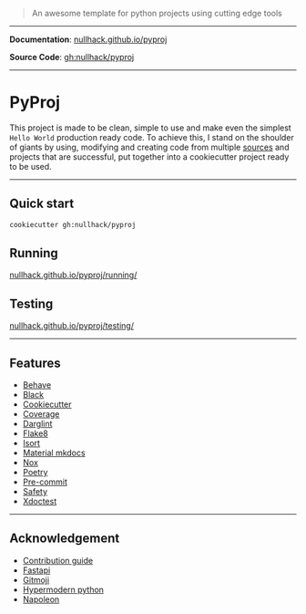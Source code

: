 > An awesome template for python projects using cutting edge tools

---

**Documentation**: [nullhack.github.io/pyproj](https://nullhack.github.io/pyproj)

**Source Code**: [gh:nullhack/pyproj](https://github.com/nullhack/pyproj)

---

# PyProj

This project is made to be clean, simple to use and make even the simplest `Hello World` production ready code.
To achieve this, I stand on the shoulder of giants by using, modifying and creating code from multiple [sources](#aknowledgement) and projects that are successful, put together into a cookiecutter project ready to be used.

---

## Quick start

```bash
cookiecutter gh:nullhack/pyproj
```

## Running

[nullhack.github.io/pyproj/running/](https://nullhack.github.io/pyproj/running/)

## Testing

[nullhack.github.io/pyproj/testing/](https://nullhack.github.io/pyproj/testing/)

---

## Features

* [Behave](https://behave.readthedocs.io/en/latest/)
* [Black](https://github.com/psf/black)
* [Cookiecutter](https://cookiecutter.readthedocs.io)
* [Coverage](https://coverage.readthedocs.io/en/coverage-5.1/)
* [Darglint](https://github.com/terrencepreilly/darglint)
* [Flake8](https://flake8.pycqa.org/en/latest/)
* [Isort](https://github.com/timothycrosley/isort)
* [Material mkdocs](https://squidfunk.github.io/mkdocs-material/)
* [Nox](https://nox.thea.codes/en/stable/)
* [Poetry](https://python-poetry.org/)
* [Pre-commit](https://pre-commit.com/)
* [Safety](https://github.com/pyupio/safety)
* [Xdoctest](https://github.com/Erotemic/xdoctest)

---

## Acknowledgement

* [Contribution guide](https://github.com/bitprophet/contribution-guide.org)
* [Fastapi](https://github.com/tiangolo/fastapi)
* [Gitmoji](https://github.com/carloscuesta/gitmoji)
* [Hypermodern python](https://github.com/cjolowicz/hypermodern-python)
* [Napoleon](https://github.com/sphinx-contrib/napoleon)
